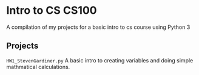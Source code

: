 # Intro to CS CS100
A compilation of my projects for a basic intro to cs course using Python 3

## Projects

`HW1_StevenGardiner.py` A basic intro to creating variables and doing simple mathmatical calculations.
